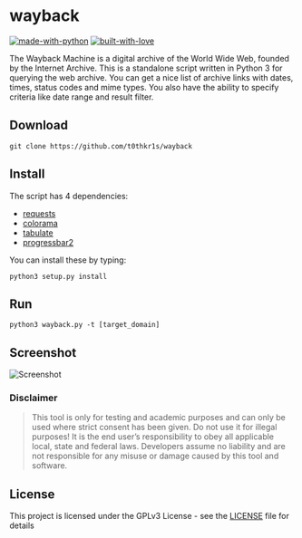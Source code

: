 # wayback

[![made-with-python](http://forthebadge.com/images/badges/made-with-python.svg)](https://www.python.org/)
[![built-with-love](http://forthebadge.com/images/badges/built-with-love.svg)](https://gitHub.com/t0thkr1s/)

The Wayback Machine is a digital archive of the World Wide Web, founded by the Internet Archive.
This is a standalone script written in Python 3 for querying the web archive.
You can get a nice list of archive links with dates, times, status codes and mime types.
You also have the ability to specify criteria like date range and result filter.

## Download

```
git clone https://github.com/t0thkr1s/wayback
```

## Install

The script has 4 dependencies:

*   [requests](https://pypi.org/project/requests/)
*   [colorama](https://pypi.org/project/colorama/)
*   [tabulate](https://pypi.org/project/tabulate/)
*   [progressbar2](https://pypi.org/project/progressbar2/)

You can install these by typing:

```
python3 setup.py install
```

## Run

```
python3 wayback.py -t [target_domain]
```

## Screenshot

![Screenshot](https://i.imgur.com/NBYHmzX.png)

### Disclaimer

> This tool is only for testing and academic purposes and can only be used where strict consent has been given. Do not use it for illegal purposes! It is the end user’s responsibility to obey all applicable local, state and federal laws. Developers assume no liability and are not responsible for any misuse or damage caused by this tool and software.

## License

This project is licensed under the GPLv3 License - see the [LICENSE](LICENSE) file for details
